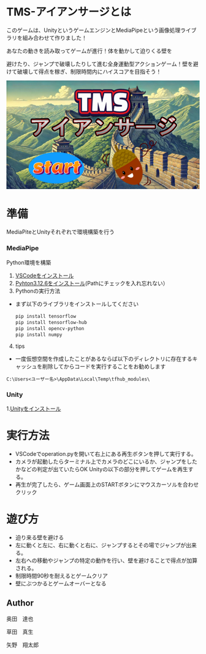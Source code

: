 # TMS-アイアンサージとは
このゲームは、UnityというゲームエンジンとMediaPipeという画像処理ライブラリを組み合わせて作りました！​

あなたの動きを読み取ってゲームが進行！体を動かして迫りくる壁を​

避けたり、ジャンプで破壊したりして進む全身運動型アクションゲーム！​
壁を避けて破壊して得点を稼ぎ、制限時間内にハイスコアを目指そう！​

![edit](picture/start.png)

# 準備
MediaPiteとUnityそれぞれで環境構築を行う
### MediaPipe
Python環境を構築
1. [VSCodeをインストール](https://code.visualstudio.com/download)
2. [Pyhton3.12.6をインストール](https://www.python.org/ftp/python/3.12.6/python-3.12.6-amd64.exe)(Pathにチェックを入れ忘れない）
3. Pythonの実行方法
- まず以下のライブラリをインストールしてください
  ```
  pip install tensorflow
  pip install tensorflow-hub
  pip install opencv-python
  pip install numpy
  ```
4. tips
- 一度仮想空間を作成したことがあるならば以下のディレクトリに存在するキャッシュを削除してからコードを実行することをお勧めします
```
C:\Users<ユーザー名>\AppData\Local\Temp\tfhub_modules\
```

### Unity
1.[Unityをインストール](https://unity.com/ja/releases/editor/whats-new/2022.3.10)




# 実行方法
- VSCodeでoperation.pyを開いて右上にある再生ボタンを押して実行する。
- カメラが起動したらターミナル上でカメラのどこにいるか、ジャンプをしたかなどの判定が出ていたらOK
Unityの以下の部分を押してゲームを再生する。
- 再生が完了したら、ゲーム画面上のSTARTボタンにマウスカーソルを合わせクリック
   

# 遊び方
- 迫り来る壁を避ける
- 左に動くと左に、右に動くと右に、ジャンプするとその場でジャンプが出来る。
- 左右への移動やジャンプの特定の動作を行い、壁を避けることで得点が加算される。
- 制限時間90秒を耐えるとゲームクリア
- 壁にぶつかるとゲームオーバーとなる

## Author
奥田　達也

草田　真生

矢野　翔太郎
